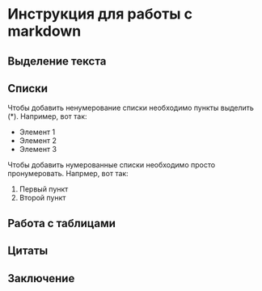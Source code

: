 # Инструкция для работы с markdown

## Выделение текста

## Списки

Чтобы добавить ненумерование списки необходимо пункты выделить (*). Например, вот так:
* Элемент 1
* Элемент 2
* Элемент 3

Чтобы добавить нумерованные списки необходимо просто пронумеровать. Напрмер, вот так:
1. Первый пункт
2. Второй пункт

## Работа с таблицами

## Цитаты

## Заключение